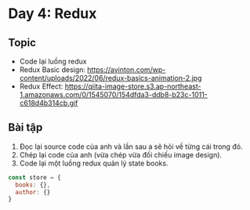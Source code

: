 # Day 4: Redux

## Topic

* Code lại luồng redux
* Redux Basic design: <https://avinton.com/wp-content/uploads/2022/06/redux-basics-animation-2.jpg>
* Redux Effect: <https://qiita-image-store.s3.ap-northeast-1.amazonaws.com/0/1545070/154dfda3-ddb8-b23c-1011-c618d4b314cb.gif>

## Bài tập

1. Đọc lại source code của anh và lần sau a sẽ hỏi về từng cái trong đó.
2. Chép lại code của anh (vừa chép vừa đối chiếu image design).
3. Code lại một luồng redux quản lý state books.

```js
const store = {
  books: {},
  author: {}
}
```
